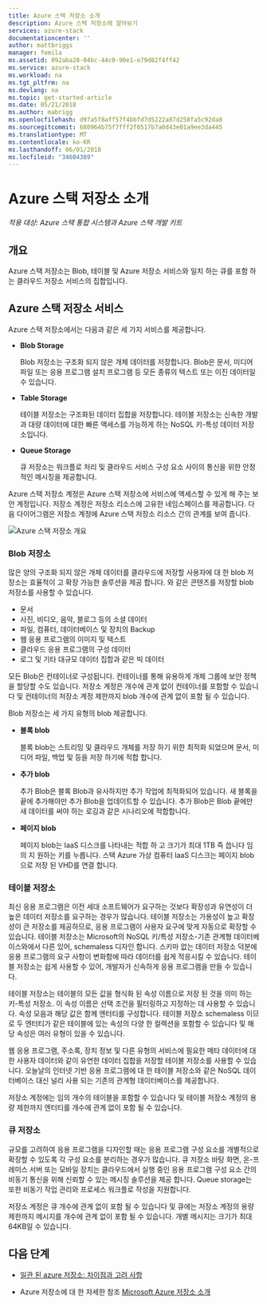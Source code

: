 ```yaml
---
title: Azure 스택 저장소 소개
description: Azure 스택 저장소에 알아보기
services: azure-stack
documentationcenter: ''
author: mattbriggs
manager: femila
ms.assetid: 092aba28-04bc-44c0-90e1-e79d82f4ff42
ms.service: azure-stack
ms.workload: na
ms.tgt_pltfrm: na
ms.devlang: na
ms.topic: get-started-article
ms.date: 05/21/2018
ms.author: mabrigg
ms.openlocfilehash: d97a5f8aff57f4bbfd7d5222a87d258fa5c92da8
ms.sourcegitcommit: 680964b75f7fff2f0517b7a0d43e01a9ee3da445
ms.translationtype: MT
ms.contentlocale: ko-KR
ms.lasthandoff: 06/01/2018
ms.locfileid: "34604389"
---
```

# <a name="introduction-to-azure-stack-storage"></a>Azure 스택 저장소 소개

*적용 대상: Azure 스택 통합 시스템과 Azure 스택 개발 키트*

## <a name="overview"></a>개요

Azure 스택 저장소는 Blob, 테이블 및 Azure 저장소 서비스와 일치 하는 큐를 포함 하는 클라우드 저장소 서비스의 집합입니다.

## <a name="azure-stack-storage-services"></a>Azure 스택 저장소 서비스

Azure 스택 저장소에서는 다음과 같은 세 가지 서비스를 제공합니다.

- **Blob Storage**

    Blob 저장소는 구조화 되지 않은 개체 데이터를 저장합니다. Blob은 문서, 미디어 파일 또는 응용 프로그램 설치 프로그램 등 모든 종류의 텍스트 또는 이진 데이터일 수 있습니다.

- **Table Storage**

    테이블 저장소는 구조화된 데이터 집합을 저장합니다. 테이블 저장소는 신속한 개발과 대량 데이터에 대한 빠른 액세스를 가능하게 하는 NoSQL 키-특성 데이터 저장소입니다.

- **Queue Storage**

    큐 저장소는 워크플로 처리 및 클라우드 서비스 구성 요소 사이의 통신을 위한 안정적인 메시징을 제공합니다.

Azure 스택 저장소 계정은 Azure 스택 저장소에 서비스에 액세스할 수 있게 해 주는 보안 계정입니다. 저장소 계정은 저장소 리소스에 고유한 네임스페이스를 제공합니다. 다음 다이어그램은 저장소 계정에 Azure 스택 저장소 리소스 간의 관계를 보여 줍니다.

![Azure 스택 저장소 개요](media/azure-stack-storage-overview/AzureStackStorageOverview.png)

### <a name="blob-storage"></a>Blob 저장소

많은 양의 구조화 되지 않은 개체 데이터를 클라우드에 저장할 사용자에 대 한 blob 저장소는 효율적이 고 확장 가능한 솔루션을 제공 합니다. 와 같은 콘텐츠를 저장할 blob 저장소를 사용할 수 있습니다.

- 문서
- 사진, 비디오, 음악, 블로그 등의 소셜 데이터
- 파일, 컴퓨터, 데이터베이스 및 장치의 Backup
- 웹 응용 프로그램의 이미지 및 텍스트
- 클라우드 응용 프로그램의 구성 데이터
- 로그 및 기타 대규모 데이터 집합과 같은 빅 데이터

모든 Blob은 컨테이너로 구성됩니다. 컨테이너를 통해 유용하게 개체 그룹에 보안 정책을 할당할 수도 있습니다. 저장소 계정은 개수에 관계 없이 컨테이너를 포함할 수 있습니다 및 컨테이너의 저장소 계정 제한까지 blob 개수에 관계 없이 포함 될 수 있습니다.

Blob 저장소는 세 가지 유형의 blob 제공합니다.

- **블록 blob**

    블록 blob는 스트리밍 및 클라우드 개체를 저장 하기 위한 최적화 되었으며 문서, 미디어 파일, 백업 및 등을 저장 하기에 적합 합니다.

- **추가 blob**

    추가 Blob은 블록 Blob과 유사하지만 추가 작업에 최적화되어 있습니다. 새 블록을 끝에 추가해야만 추가 Blob을 업데이트할 수 있습니다. 추가 Blob은 Blob 끝에만 새 데이터를 써야 하는 로깅과 같은 시나리오에 적합합니다.

- **페이지 blob**

    페이지 blob는 IaaS 디스크를 나타내는 적합 하 고 크기가 최대 1TB 즉 씁니다 임의 지 원하는 키를 누릅니다. 스택 Azure 가상 컴퓨터 IaaS 디스크는 페이지 blob으로 저장 된 VHD를 연결 합니다.

### <a name="table-storage"></a>테이블 저장소

최신 응용 프로그램은 이전 세대 소프트웨어가 요구하는 것보다 확장성과 유연성이 더 높은 데이터 저장소를 요구하는 경우가 많습니다. 테이블 저장소는 가용성이 높고 확장성이 큰 저장소를 제공하므로, 응용 프로그램이 사용자 요구에 맞게 자동으로 확장할 수 있습니다. 테이블 저장소는 Microsoft의 NoSQL 키/특성 저장소-기존 관계형 데이터베이스와에서 다른 있어, schemaless 디자인 합니다. 스키마 없는 데이터 저장소 덕분에 응용 프로그램의 요구 사항이 변화함에 따라 데이터를 쉽게 적응시킬 수 있습니다. 테이블 저장소는 쉽게 사용할 수 있어, 개발자가 신속하게 응용 프로그램을 만들 수 있습니다.

테이블 저장소는 테이블의 모든 값을 형식화 된 속성 이름으로 저장 된 것을 의미 하는 키-특성 저장소. 이 속성 이름은 선택 조건을 필터링하고 지정하는 데 사용할 수 있습니다. 속성 모음과 해당 값은 함께 엔터티를 구성합니다. 테이블 저장소 schemaless 이므로 두 엔터티가 같은 테이블에 있는 속성의 다양 한 컬렉션을 포함할 수 있습니다 및 해당 속성은 여러 유형이 있을 수 있습니다.

웹 응용 프로그램, 주소록, 장치 정보 및 다른 유형의 서비스에 필요한 메타 데이터에 대 한 사용자 데이터와 같이 유연한 데이터 집합을 저장할 테이블 저장소를 사용할 수 있습니다. 오늘날의 인터넷 기반 응용 프로그램에 대 한 테이블 저장소와 같은 NoSQL 데이터베이스 대신 널리 사용 되는 기존의 관계형 데이터베이스를 제공합니다.

저장소 계정에는 임의 개수의 테이블을 포함할 수 있습니다 및 테이블 저장소 계정의 용량 제한까지 엔터티를 개수에 관계 없이 포함 될 수 있습니다.

### <a name="queue-storage"></a>큐 저장소

규모를 고려하여 응용 프로그램을 디자인할 때는 응용 프로그램 구성 요소를 개별적으로 확장할 수 있도록 각 구성 요소를 분리하는 경우가 많습니다. 큐 저장소 바탕 화면, 온-프레미스 서버 또는 모바일 장치는 클라우드에서 실행 중인 응용 프로그램 구성 요소 간의 비동기 통신을 위해 신뢰할 수 있는 메시징 솔루션을 제공 합니다. Queue storage는 또한 비동기 작업 관리와 프로세스 워크플로 작성을 지원합니다.

저장소 계정은 큐 개수에 관계 없이 포함 될 수 있습니다 및 큐에는 저장소 계정의 용량 제한까지 메시지를 개수에 관계 없이 포함 될 수 있습니다. 개별 메시지는 크기가 최대 64KB일 수 있습니다.

## <a name="next-steps"></a>다음 단계

- [일관 된 azure 저장소: 차이점과 고려 사항](azure-stack-acs-differences.md)

- Azure 저장소에 대 한 자세한 참조 [Microsoft Azure 저장소 소개](../../storage/common/storage-introduction.md)
